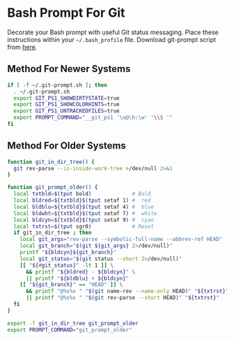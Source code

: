 # Bash Prompt For Git

Decorate your Bash prompt with useful Git status messaging. Place these
instructions within your `~/.bash_profile` file. Download git-prompt script from
[here](https://raw.githubusercontent.com/git/git/master/contrib/completion/git-prompt.sh).

## Method For Newer Systems

```bash
if [ -f ~/.git-prompt.sh ]; then
  . ~/.git-prompt.sh
  export GIT_PS1_SHOWDIRTYSTATE=true
  export GIT_PS1_SHOWCOLORHINTS=true
  export GIT_PS1_UNTRACKEDFILES=true
  export PROMPT_COMMAND="__git_ps1 '\u@\h:\w' '\\$ '"
fi
```

## Method For Older Systems

```bash
function git_in_dir_tree() {
  git rev-parse --is-inside-work-tree >/dev/null 2>&1
}

function git_prompt_older() {
  local txtbld=$(tput bold)             # Bold
  local bldred=${txtbld}$(tput setaf 1) #  red
  local bldblu=${txtbld}$(tput setaf 4) #  blue
  local bldwht=${txtbld}$(tput setaf 7) #  white
  local bldcyn=${txtbld}$(tput setaf 9) #  cyan
  local txtrst=$(tput sgr0)             # Reset
  if git_in_dir_tree ; then
    local git_args="rev-parse --symbolic-full-name --abbrev-ref HEAD"
    local git_branch="$(git ${git_args} 2>/dev/null)"
    printf "${bldcyn}${git_branch}"
    local git_status="$(git status --short 2>/dev/null)"
    [[ "${#git_status}" -lt 1 ]] \
      && printf "${bldred} - ${bldcyn}" \
      || printf "${bldblu} + ${bldcyn}"
    [[ "${git_branch}" == "HEAD" ]] \
      && printf "@%s%s " "$(git name-rev --name-only HEAD)" "${txtrst}" \
      || printf "@%s%s " "$(git rev-parse --short HEAD)" "${txtrst}"
  fi
}

export -f git_in_dir_tree git_prompt_older
export PROMPT_COMMAND="git_prompt_older"
```
